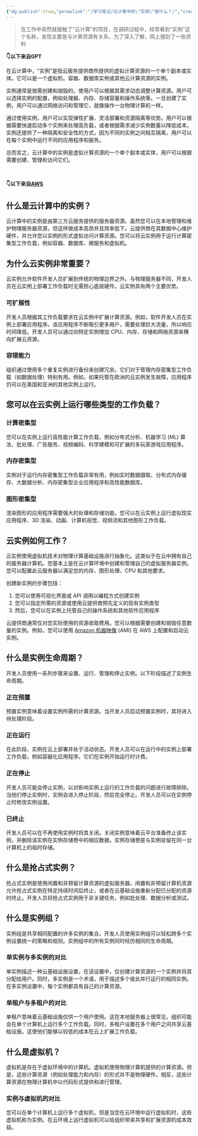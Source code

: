 ```yaml
---
{"dg-publish":true,"permalink":"/学习笔记/云计算中的\"实例\"是什么？/","created":"","updated":""}
---
```


>在工作中突然就接触了"云计算"的项目，在调研过程中，经常看到“实例”这个名称，发现主要是与计算资源有关系，为了深入了解，网上搜刮了一些资料

**👇以下来自GPT**

在云计算中，"实例"是指云服务提供商所提供的虚拟计算资源的一个单个副本或实体。它可以是一个虚拟机、容器、数据库实例或其他云计算资源的实例。

实例通常是按需创建和销毁的，使用户可以根据其需求动态调整计算资源。用户可以选择实例的配置，例如处理器、内存、存储容量和操作系统等。一旦创建了实例，用户可以通过网络访问和管理它，就像操作一台物理计算机一样。

通过使用实例，用户可以实现弹性扩展、灵活部署和资源隔离等优势。用户可以根据需要快速启动多个实例来处理高负载，或者根据需求减少实例数量以降低成本。实例还提供了一种隔离和安全性的方式，因为不同的实例之间相互隔离，用户可以在每个实例中运行不同的应用程序和服务。

总而言之，云计算中的实例是虚拟计算资源的一个单个副本或实体，用户可以根据需要创建、管理和访问它们。

<br>

**👇以下来自[AWS](https://aws.amazon.com/cn/what-is/cloud-instances/)**
## 什么是云计算中的实例？

云计算中的实例是由第三方云服务提供的服务器资源。虽然您可以在本地管理和维护物理服务器资源，但这样做成本高昂并且效率低下。云提供商在其数据中心维护硬件，并允许您以实例的形式虚拟访问计算资源。您可以将云实例用于运行计算密集型工作负载，例如容器、数据库、微服务和虚拟机。

## 为什么云实例非常重要？

云实例允许软件开发人员扩展到传统的物理边界之外。与物理服务器不同，开发人员在云实例上部署工作负载时无需担心底层硬件。云实例具有两个主要优势。

### **可扩展性**

开发人员根据其工作负载要求在云实例中扩展计算资源。例如，软件开发人员在实例上部署应用程序。该应用程序不断吸引更多用户，需要处理巨大流量，所以响应时间降低。开发人员可以通过向特定实例增加 CPU、内存、存储和网络资源来横向扩展云资源。 

### **容错能力**

组织通过使用多个重复实例进行备份来创建冗余。它们对于管理内存密集型工作负载（如数据处理）特别有用。例如，如果托管在欧洲的云实例发生故障，应用程序仍可以在美国和亚洲的其他实例上运行。  

## 您可以在云实例上运行哪些类型的工作负载？

### **计算密集型**

您可以在实例上运行高性能计算工作负载，例如分布式分析、机器学习 (ML) 算法、批处理、广告服务、视频编码、科学建模和可扩展的多玩家游戏应用程序。

### **内存密集型**

实例对于运行内存密集型工作负载非常有用，例如实时数据摄取、分布式内存缓存、大数据分析、内存密集型企业应用程序和高性能数据库。

### **图形密集型**

渲染图形的应用程序需要强大的处理和存储功能。您可以在云实例上运行虚拟现实应用程序、3D 渲染、动画、计算机视觉、视频流和其他图形工作负载。

## 云实例如何工作？

云实例使用虚拟机技术对物理计算基础设施进行抽象化。这类似于在云中拥有自己的服务器计算机。您基本上是在云计算环境中创建和管理自己的虚拟服务器实例。您可以配置此云服务器以满足您的内存、图形处理、CPU 和其他要求。

创建新实例的步骤包括：

1. 您可以使用可视化界面或 API 调用以编程方式创建实例
2. 您可以指定所需的资源或使用云提供商预先定义的现有实例类型
3. 然后，您可以在实例上托管自己的操作系统和其他软件应用程序

云提供商通常仅对您实际使用的资源收取费用。您可以根据需要创建和销毁任意数量的实例。例如，您可以使用 [Amazon 机器映像](https://docs.aws.amazon.com/AWSEC2/latest/UserGuide/AMIs.html#ami-using) (AMI) 在 AWS 上配置和启动云实例。 

## 什么是实例生命周期？

开发人员使用一系列步骤来设置、运行、管理和停止实例。以下阶段描述了实例生命周期。

### **正在预置**

预置实例意味着设置实例所需的计算资源。当开发人员启动预置实例时，其将进入待处理阶段。 

### **正在运行**

在此阶段，实例在云上部署并处于活动状态。开发人员可以在运行中的实例上部署工作负载，例如容器化应用程序。它们在实例开始运行时计费。

### **正在停止**

开发人员可能会停止实例，以对影响实例上运行的工作负载的问题进行故障排除。当他们停止实例时，实例会进入停止阶段，然后完全停止。开发人员可以在实例停止时修改实例设置。

### **已终止**

开发人员可以在不再使用实例时将其关闭。关闭实例意味着云平台准备终止该实例，并删除该实例在实例存储卷中的相应数据。实例存储卷是与实例驻留在同一台计算机上的临时存储。

## 什么是抢占式实例？

抢占式实例是使用闲置和非预留计算资源的虚拟服务器。闲置和非预留计算机资源允许抢占式实例在特定持续时间后终止，或者在云基础设施重新分配已分配的资源时终止。开发人员将抢占式实例用于非关键任务，例如批处理、数据分析或测试。

## 什么是实例组？

实例组是共享相同配置的许多实例的集合。开发人员使用实例组可以轻松跨多个实例设置统一的策略和规则。实例组中的所有实例同时经历相同的生命周期。 

### **单实例与多实例的对比**

单实例描述一种云基础设施设置，在该设置中，仅创建计算资源的一个实例并将其分配给用户。同时，多实例是一个术语，用于描述多个彼此并行运行的相同实例。在多实例设置中，每个实例都具有自己的计算资源。 

### **单租户与多租户的对比**

单租户意味着云基础设施仅供一个用户使用。这在本地服务器上很常见，组织可能会在单个计算机上运行多个工作负载。同时，多租户设置在多个用户之间共享云基础设施。这使他们能够以较低的成本在云上扩展工作负载。 

## 什么是虚拟机？

虚拟机是存在于虚拟环境中的计算机。虚拟机使用物理计算机提供的计算资源。但是，这些计算资源（例如处理能力和内存）的形式并不是物理硬件。相反，这些计算资源在物理计算机中以代码形式提供和进行管理。 

### **实例与虚拟机的对比**

您可以在单个计算机上运行多个虚拟机，但是当您在云环境中运行虚拟机时，这些虚拟机称为实例。在云环境上运行虚拟机可以给组织带来共享和扩展资源的成本效益。